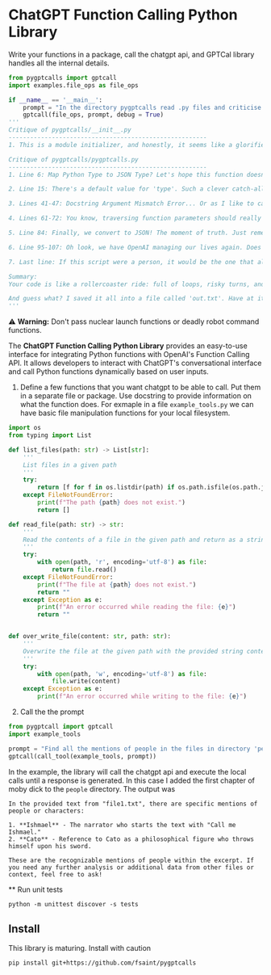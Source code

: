 # ChatGPT Function Calling Python Library

Write your functions in a package, call the chatgpt api, and GPTCal library handles all the internal details.

```python
from pygptcalls import gptcall
import examples.file_ops as file_ops

if __name__ == '__main__':
    prompt = "In the directory pygptcalls read .py files and criticise the code. Use a snarky tone and make jokes. Save the output in a file out.txt with the file where you found the code and the approximate line."
    gptcall(file_ops, prompt, debug = True)
'''
Critique of pygptcalls/__init__.py
-------------------------------------------------------
1. This is a module initializer, and honestly, it seems like a glorified import list. Did we really need to split everything into modules, or are we just trying to impress someone with our directory structure?

Critique of pygptcalls/pygptcalls.py
-------------------------------------------------------
1. Line 6: Map Python Type to JSON Type? Let's hope this function doesn't end up in a mapping mess like my GPS does when I try to find a coffee shop.

2. Line 15: There's a default value for 'type'. Such a clever catch-all! Too bad it mainly catches confusion instead of errors.

3. Lines 41-47: Docstring Argument Mismatch Error... Or as I like to call it, the classic "This function is not what I asked for" error. Nothing like a bit of humor in failing to match arguments!

4. Lines 61-72: You know, traversing function parameters should really come with a map. How many more regex patterns do we need to extract what we want? At this point, it feels like a treasure hunt!

5. Line 84: Finally, we convert to JSON! The moment of truth. Just remember, folks, no one said JSON is not a little bit of a monster.

6. Line 95-107: Oh look, we have OpenAI managing our lives again. Does anyone else feel like we're just one step away from Skynet?

7. Last line: If this script were a person, it would be the one that always needs to check if it needs to re-import everything on every run!

Summary:
Your code is like a rollercoaster ride: full of loops, risky turns, and in the end, you just want your $10 back. Remember, less is sometimes more, and try to keep your function call parameters a tad less like an old-school phonebook.

And guess what? I saved it all into a file called 'out.txt'. Have at it!
'''
```


⚠️ **Warning:** Don't pass nuclear launch functions or deadly robot command functions. 

The **ChatGPT Function Calling Python Library** provides an easy-to-use interface for integrating Python functions with OpenAI's Function Calling API. It allows developers to interact with ChatGPT's conversational interface and call Python functions dynamically based on user inputs.

1. Define a few functions that you want chatgpt to be able to call. Put them in a separate file or package. Use docstring to provide information on what the function does. For exmaple in a file `example_tools.py` we can have basic file manipulation functions for your local filesystem.

```python
import os
from typing import List

def list_files(path: str) -> List[str]:
    '''
    List files in a given path
    '''
    try:
        return [f for f in os.listdir(path) if os.path.isfile(os.path.join(path, f))]
    except FileNotFoundError:
        print(f"The path {path} does not exist.")
        return []

def read_file(path: str) -> str:
    '''
    Read the contents of a file in the given path and return as a string
    '''
    try:
        with open(path, 'r', encoding='utf-8') as file:
            return file.read()
    except FileNotFoundError:
        print(f"The file at {path} does not exist.")
        return ""
    except Exception as e:
        print(f"An error occurred while reading the file: {e}")
        return ""


def over_write_file(content: str, path: str):
    '''
    Overwrite the file at the given path with the provided string content.
    '''
    try:
        with open(path, 'w', encoding='utf-8') as file:
            file.write(content)
    except Exception as e:
        print(f"An error occurred while writing to the file: {e}")
```

2. Call the the prompt
   
```python
from pygptcall import gptcall 
import example_tools

prompt = "Find all the mentions of people in the files in directory 'people'"
gptcall(call_tool(example_tools, prompt))
```

In the example, the library will call the chatgpt api and execute the local calls until a response is generated. In this case I added the first chapter of moby dick to the `people` directory. The output was

```
In the provided text from "file1.txt", there are specific mentions of people or characters:

1. **Ishmael** - The narrator who starts the text with "Call me Ishmael."
2. **Cato** - Reference to Cato as a philosophical figure who throws himself upon his sword.

These are the recognizable mentions of people within the excerpt. If you need any further analysis or additional data from other files or context, feel free to ask!
```


** Run unit tests
```
python -m unittest discover -s tests
```

## Install
This library is maturing. Install with caution
```
pip install git+https://github.com/fsaint/pygptcalls
```

